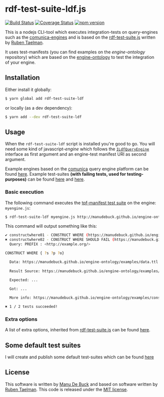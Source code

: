 # rdf-test-suite-ldf.js
[![Build Status](https://travis-ci.org/ManuDeBuck/rdf-test-suite-ldf.js.svg?branch=master)](https://travis-ci.org/ManuDeBuck/rdf-test-suite-ldf.js) [![Coverage Status](https://coveralls.io/repos/github/ManuDeBuck/rdf-test-suite-ldf.js/badge.svg?branch=master)](https://coveralls.io/github/ManuDeBuck/rdf-test-suite-ldf.js?branch=master) [![npm version](https://badge.fury.io/js/rdf-test-suite-ldf.svg)](https://badge.fury.io/js/rdf-test-suite-ldf)

This is a nodejs CLI-tool which executes integration-tests on query-engines such as the [comunica-engines](https://github.com/ManuDeBuck/comunica-engines) and is based on the [rdf-test-suite.js](https://github.com/rubensworks/rdf-test-suite.js) written by [Ruben Taelman](https://github.com/rubensworks).

It uses test-manifests (you can find examples on the _engine-ontology_ repository) which are based on the [engine-ontology](https://github.com/ManuDeBuck/engine-ontology) to test the integration of your engine.

## Installation

Either install it globally:

```bash
$ yarn global add rdf-test-suite-ldf
```

or locally (as a dev dependency):

```bash
$ yarn add --dev rdf-test-suite-ldf
```

## Usage

When the `rdf-test-suite-ldf` script is installed you're good to go. You will need some kind of javascript-_engine_ which follows the [`ILdfQueryEngine`](https://github.com/ManuDeBuck/rdf-test-suite-ldf.js/blob/master/lib/testcase/ldf/ILdfQueryEngine.ts) interface as first argument and an engine-test manifest URI as second argument.

Example engines based on the [comunica](https://github.com/comunica/comunica#readme) query engine platform can be found [here](https://github.com/ManuDeBuck/comunica-engines). Example test-suites **(with failing tests, used for testing-purposes)** can be found [here](https://manudebuck.github.io/engine-ontology/examples/select-manifest.ttl) and [here](https://manudebuck.github.io/engine-ontology/examples/construct-manifest.ttl). 

### Basic execution

The following command executes the [tpf-manifest test suite](#TODO) on the engine: `myengine.js`:

```bash
$ rdf-test-suite-ldf myengine.js http://manudebuck.github.io/engine-ontology/examples/tpf-manifest.ttl
```

This command will output something like this:

```bash
✔ constructwhere01 - CONSTRUCT WHERE (https://manudebuck.github.io/engine-ontology/examples/construct-manifest.ttl#constructwhere01)
✖ constructwhere02 - CONSTRUCT WHERE SHOULD FAIL (https://manudebuck.github.io/engine-ontology/examples/construct-manifest.ttl#constructwhere02)
  Query: PREFIX : <http://example.org/>

CONSTRUCT WHERE { ?s ?p ?o}

  Data: https://manudebuck.github.io/engine-ontology/examples/data.ttl
  
  Result Source: https://manudebuck.github.io/engine-ontology/examples/constructwhere02result.ttl
  
  Expected: ...

  Got: ...

  More info: https://manudebuck.github.io/engine-ontology/examples/construct-manifest.ttl#constructwhere02

✖ 1 / 2 tests succeeded!
```

### Extra options

A list of extra options, inherited from [rdf-test-suite.js](https://github.com/rubensworks/rdf-test-suite.js) can be found [here](https://github.com/rubensworks/rdf-test-suite.js/blob/master/README.md#test-filtering).

## Some default test suites

I will create and publish some default test-suites which can be found [here](#TODO)

## License

This software is written by [Manu De Buck](https://github.com/ManuDeBuck) and based on software written by [Ruben Taelman](https://github.com/rubensworks). This code is released under the [MIT license](https://github.com/ManuDeBuck/rdf-test-suite-ldf.js/blob/master/LICENSE).